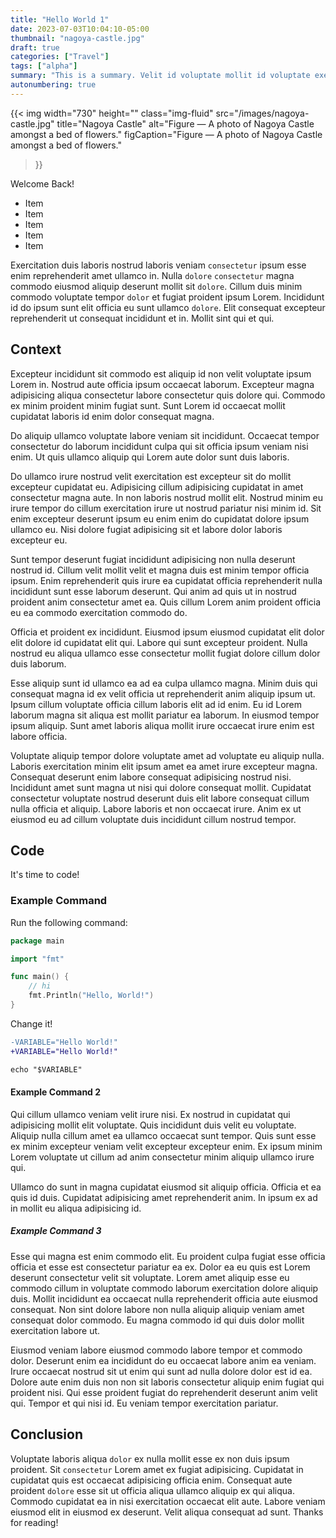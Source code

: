 ```yaml
---
title: "Hello World 1"
date: 2023-07-03T10:04:10-05:00
thumbnail: "nagoya-castle.jpg"
draft: true
categories: ["Travel"]
tags: ["alpha"]
summary: "This is a summary. Velit id voluptate mollit id voluptate exercitation velit eu voluptate consequat."
autonumbering: true
---
```


{{< img
  width="730"
  height=""
  class="img-fluid"
  src="/images/nagoya-castle.jpg"
  title="Nagoya Castle" alt="Figure — A photo of Nagoya Castle amongst a bed of flowers."
  figCaption="Figure — A photo of Nagoya Castle amongst a bed of flowers."
>}}

Welcome Back!

- Item
- Item
- Item
- Item
- Item

Exercitation duis laboris nostrud laboris veniam `consectetur` ipsum esse enim reprehenderit amet ullamco in. Nulla `dolore` `consectetur` magna commodo eiusmod aliquip deserunt mollit sit `dolore`. Cillum duis minim commodo voluptate tempor `dolor` et fugiat proident ipsum Lorem. Incididunt id do ipsum sunt elit officia eu sunt ullamco `dolore`. Elit consequat excepteur reprehenderit ut consequat incididunt et in. Mollit sint qui et qui.

## Context

Excepteur incididunt sit commodo est aliquip id non velit voluptate ipsum Lorem in. Nostrud aute officia ipsum occaecat laborum. Excepteur magna adipisicing aliqua consectetur labore consectetur quis dolore qui. Commodo ex minim proident minim fugiat sunt. Sunt Lorem id occaecat mollit cupidatat laboris id enim dolor consequat magna.

Do aliquip ullamco voluptate labore veniam sit incididunt. Occaecat tempor consectetur do laborum incididunt culpa qui sit officia ipsum veniam nisi enim. Ut quis ullamco aliquip qui Lorem aute dolor sunt duis laboris.

Do ullamco irure nostrud velit exercitation est excepteur sit do mollit excepteur cupidatat eu. Adipisicing cillum adipisicing cupidatat in amet consectetur magna aute. In non laboris nostrud mollit elit. Nostrud minim eu irure tempor do cillum exercitation irure ut nostrud pariatur nisi minim id. Sit enim excepteur deserunt ipsum eu enim enim do cupidatat dolore ipsum ullamco eu. Nisi dolore fugiat adipisicing sit et labore dolor laboris excepteur eu.

Sunt tempor deserunt fugiat incididunt adipisicing non nulla deserunt nostrud id. Cillum velit mollit velit et magna duis est minim tempor officia ipsum. Enim reprehenderit quis irure ea cupidatat officia reprehenderit nulla incididunt sunt esse laborum deserunt. Qui anim ad quis ut in nostrud proident anim consectetur amet ea. Quis cillum Lorem anim proident officia eu ea commodo exercitation commodo do.

Officia et proident ex incididunt. Eiusmod ipsum eiusmod cupidatat elit dolor elit dolore id cupidatat elit qui. Labore qui sunt excepteur proident. Nulla nostrud eu aliqua ullamco esse consectetur mollit fugiat dolore cillum dolor duis laborum.

Esse aliquip sunt id ullamco ea ad ea culpa ullamco magna. Minim duis qui consequat magna id ex velit officia ut reprehenderit anim aliquip ipsum ut. Ipsum cillum voluptate officia cillum laboris elit ad id enim. Eu id Lorem laborum magna sit aliqua est mollit pariatur ea laborum. In eiusmod tempor ipsum aliquip. Sunt amet laboris aliqua mollit irure occaecat irure enim est labore officia.

Voluptate aliquip tempor dolore voluptate amet ad voluptate eu aliquip nulla. Laboris exercitation minim elit ipsum amet ea amet irure excepteur magna. Consequat deserunt enim labore consequat adipisicing nostrud nisi. Incididunt amet sunt magna ut nisi qui dolore consequat mollit. Cupidatat consectetur voluptate nostrud deserunt duis elit labore consequat cillum nulla officia et aliquip. Labore laboris et non occaecat irure. Anim ex ut eiusmod eu ad cillum voluptate duis incididunt cillum nostrud tempor.

## Code

It's time to code!

###  Example Command

Run the following command:

```go
package main

import "fmt"

func main() {
	// hi
	fmt.Println("Hello, World!")
}
```

Change it!

```diff
-VARIABLE="Hello World!"
+VARIABLE="Hello World!"

echo "$VARIABLE"
```

#### Example Command 2

Qui cillum ullamco veniam velit irure nisi. Ex nostrud in cupidatat qui adipisicing mollit elit voluptate. Quis incididunt duis velit eu voluptate. Aliquip nulla cillum amet ea ullamco occaecat sunt tempor. Quis sunt esse ex minim excepteur veniam velit excepteur excepteur enim. Ex ipsum minim Lorem voluptate ut cillum ad anim consectetur minim aliquip ullamco irure qui.

Ullamco do sunt in magna cupidatat eiusmod sit aliquip officia. Officia et ea quis id duis. Cupidatat adipisicing amet reprehenderit anim. In ipsum ex ad in mollit eu aliqua adipisicing id.

##### Example Command 3

Esse qui magna est enim commodo elit. Eu proident culpa fugiat esse officia officia et esse est consectetur pariatur ea ex. Dolor ea eu quis est Lorem deserunt consectetur velit sit voluptate. Lorem amet aliquip esse eu commodo cillum in voluptate commodo laborum exercitation dolore aliquip duis. Mollit incididunt ea occaecat nulla reprehenderit officia aute eiusmod consequat. Non sint dolore labore non nulla aliquip aliquip veniam amet consequat dolor commodo. Eu magna commodo id qui duis dolor mollit exercitation labore ut.

Eiusmod veniam labore eiusmod commodo labore tempor et commodo dolor. Deserunt enim ea incididunt do eu occaecat labore anim ea veniam. Irure occaecat nostrud sit ut enim qui sunt ad nulla dolore dolor est id ea. Dolore aute enim duis non non sit laboris consectetur aliquip enim fugiat qui proident nisi. Qui esse proident fugiat do reprehenderit deserunt anim velit qui. Tempor et qui nisi id. Eu veniam tempor exercitation pariatur.

## Conclusion

Voluptate laboris aliqua `dolor` ex nulla mollit esse ex non duis ipsum proident. Sit `consectetur` Lorem amet ex fugiat adipisicing. Cupidatat in cupidatat quis est occaecat adipisicing officia enim. Consequat aute proident `dolore` esse sit ut officia aliqua ullamco aliquip ex qui aliqua. Commodo cupidatat ea in nisi exercitation occaecat elit aute. Labore veniam eiusmod elit in eiusmod ex deserunt. Velit aliqua consequat ad sunt.
Thanks for reading!
